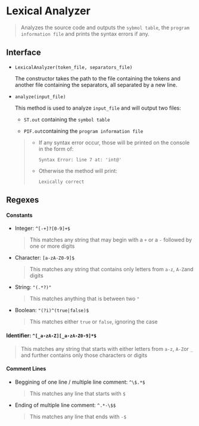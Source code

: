 # Lexical Analyzer

> Analyzes the source code and outputs the `sybmol table`, the `program information file` and prints the syntax errors if any.

## Interface

- `LexicalAnalyzer(token_file, separators_file)`

  The constructor takes the path to the file containing the tokens and another file containing the separators, all separated by a new line.

- `analyze(input_file)`

  This method is used to analyze `input_file` and will output two files:

  - `ST.out` containing the `symbol table`

  - `PIF.out`containing the `program information file`

    

  > - If any syntax error occur, those will be printed on the console in the form of:
  >
  >   `Syntax Error: line 7 at: 'int@'`
  >
  > - Otherwise the method will print:
  >
  >    `Lexically correct`



## Regexes

#### Constants

- Integer:  `^[-+]?[0-9]+$`

  > This matches any string that may begin with a `+` or a `-` followed by one or more digits

- Character: `[a-zA-Z0-9]$`

  > This matches any string that contains only letters from `a-z`, `A-Z`and digits

- String: `"(.*?)"`

  > This matches anything that is between two `"`

- Boolean: `"(?i)^(true|false)$`

  > This matches either `true` or `false`, ignoring the case

#### Identifier: `^[_a-zA-Z][_a-zA-Z0-9]*$`

> This matches any string that starts with either letters from `a-z`, `A-Z`or `_` and further 		contains only those characters or digits

#### Comment Lines

- Beggining of one line / multiple line comment: `^\$.*$`

  > This matches any line that starts with `$`

- Ending of multiple line comment: `^.*-\$$`

  > This matches any line that ends with `-$`

